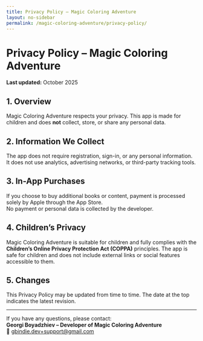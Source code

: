 ```yaml
---
title: Privacy Policy – Magic Coloring Adventure
layout: no-sidebar
permalink: /magic-coloring-adventure/privacy-policy/
---
```


# Privacy Policy – Magic Coloring Adventure

**Last updated:** October 2025  

## 1. Overview  
Magic Coloring Adventure respects your privacy. This app is made for children and does **not** collect, store, or share any personal data.  

## 2. Information We Collect  
The app does not require registration, sign-in, or any personal information.  
It does not use analytics, advertising networks, or third-party tracking tools.  

## 3. In-App Purchases  
If you choose to buy additional books or content, payment is processed solely by Apple through the App Store.  
No payment or personal data is collected by the developer.  

## 4. Children’s Privacy  
Magic Coloring Adventure is suitable for children and fully complies with the **Children’s Online Privacy Protection Act (COPPA)** principles.
The app is safe for children and does not include external links or social features accessible to them.  

## 5. Changes  
This Privacy Policy may be updated from time to time. The date at the top indicates the latest revision.

---

If you have any questions, please contact:  
**Georgi Boyadzhiev – Developer of Magic Coloring Adventure**  
📧 [gbindie.dev+support@gmail.com](mailto:gbindie.dev+support@gmail.com)
